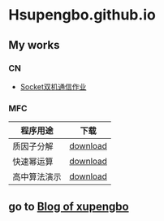 # Hsupengbo.github.io
## My works

### CN
  + [Socket双机通信作业](./CN/socket-app.md)
  
### MFC
  
   | 程序用途 | 下载  |
   |---|---| 
   | 质因子分解   | [download](https://hsupengbo.github.io/MFCs/AlgorithmDemo.exe) | 
   | 快速幂运算   | [download](https://hsupengbo.github.io/MFCs/QuickPow.exe) | 
   | 高中算法演示 | [download](https://hsupengbo.github.io/MFCs/PrimeFactorization.exe) | 


## go to [Blog of xupengbo](https://blog.xupengbo.online)
